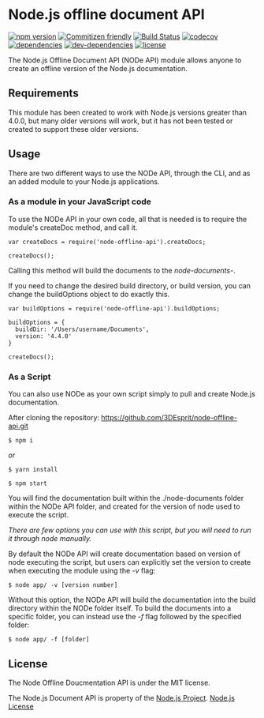 # Node.js offline document API

[![npm version](https://badge.fury.io/js/node-offline-api.svg?style=flat-square)](https://badge.fury.io/js/node-offline-api)
[![Commitizen friendly](https://img.shields.io/badge/commitizen-friendly-brightgreen.svg?style=flat-square)](http://commitizen.github.io/cz-cli/)
[![Build Status](https://travis-ci.org/3DEsprit/node-offline-api.svg?branch=master)](https://travis-ci.org/3DEsprit/node-offline-api)
[![codecov](https://codecov.io/gh/3DEsprit/node-offline-api/branch/master/graph/badge.svg?style=flat-square)](https://codecov.io/gh/3DEsprit/node-offline-api)
[![dependencies](https://img.shields.io/david/expressjs/express.svg?style=flat-square)](https://codecov.io/gh/3DEsprit/node-offline-api)
[![dev-dependencies](https://img.shields.io/david/dev/expressjs/express.svg?style=flat-square)](https://codecov.io/gh/3DEsprit/node-offline-api)
[![license](https://img.shields.io/github/license/mashape/apistatus.svg)]()

The Node.js Offline Document API (NODe API) module allows anyone to create an offline version of the Node.js documentation.

## Requirements

This module has been created to work with Node.js versions greater than 4.0.0, but many older versions will work, but it has not been tested or created to support these older versions.

## Usage

There are two different ways to use the NODe API, through the CLI, and as an added module to your Node.js applications.

### As a module in your JavaScript code

To use the NODe API in your own code, all that is needed is to require the module's createDoc method, and call it. 

```
var createDocs = require('node-offline-api').createDocs;

createDocs();
```

Calling this method will build the documents to the _node-documents-<version number>_.

If you need to change the desired build directory, or build version, you can change the buildOptions object to do exactly this.

```
var buildOptions = require('node-offline-api').buildOptions;

buildOptions = {
  buildDir: '/Users/username/Documents',
  version: '4.4.0'
}

createDocs();
```

### As a Script

You can also use NODe as your own script simply to pull and create Node.js documentation. 

After cloning the repository: https://github.com/3DEsprit/node-offline-api.git

```
$ npm i 
```

_or_

```
$ yarn install
```

```
$ npm start
```


You will find the documentation built within the ./node-documents folder within the NODe API folder, and created for the version of node used to execute the script.

*There are few options you can use with this script, but you will need to run it through node manually.*


By default the NODe API will create documentation based on version of node executing the script, but users can explicitly set the version to create when executing the  module using the _-v_ flag:

```
$ node app/ -v [version number]
```


Without this option, the NODe API will build the documentation into the build directory within the NODe folder itself. To build the documents into a specific folder, you can instead use the _-f_ flag followed by the specified folder:

```
$ node app/ -f [folder]
```


## License

The Node Offline Doucmentation API is under the MIT license. 

The Node.js Document API is property of the [Node.js Project](https://github.com/nodejs/node). [Node.js License](https://github.com/nodejs/node/blob/master/LICENSE)